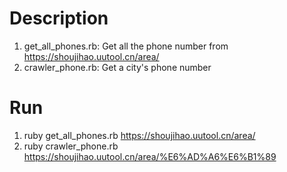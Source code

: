 # Description
1. get_all_phones.rb: Get all the phone number from https://shoujihao.uutool.cn/area/
2. crawler_phone.rb: Get a city's phone number

# Run
1. ruby get_all_phones.rb https://shoujihao.uutool.cn/area/
2. ruby crawler_phone.rb https://shoujihao.uutool.cn/area/%E6%AD%A6%E6%B1%89
